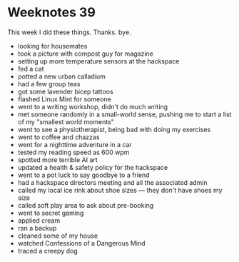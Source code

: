 # Weeknotes 39

This week I did these things. Thanks. bye.

- looking for housemates
- took a picture with compost guy for magazine
- setting up more temperature sensors at the hackspace
- fed a cat
- potted a new urban calladium
- had a few group teas
- got some lavender bicep tattoos
- flashed Linux Mint for someone
- went to a writing workshop, didn't do much writing
- met someone randomly in a small-world sense, pushing me to start a list of my "smallest world moments"
- went to see a physiotherapist, being bad with doing my exercises
- went to coffee and chazzas
- went for a nighttime adventure in a car
- tested my reading speed as 600 wpm
- spotted more terrible AI art
- updated a health & safety policy for the hackspace
- went to a pot luck to say goodbye to a friend
- had a hackspace directors meeting and all the associated admin
- called my local ice rink about shoe sizes — they don't have shoes my size
- called soft play area to ask about pre-booking
- went to secret gaming
- applied cream
- ran a backup
- cleaned some of my house
- watched Confessions of a Dangerous Mind
- traced a creepy dog
